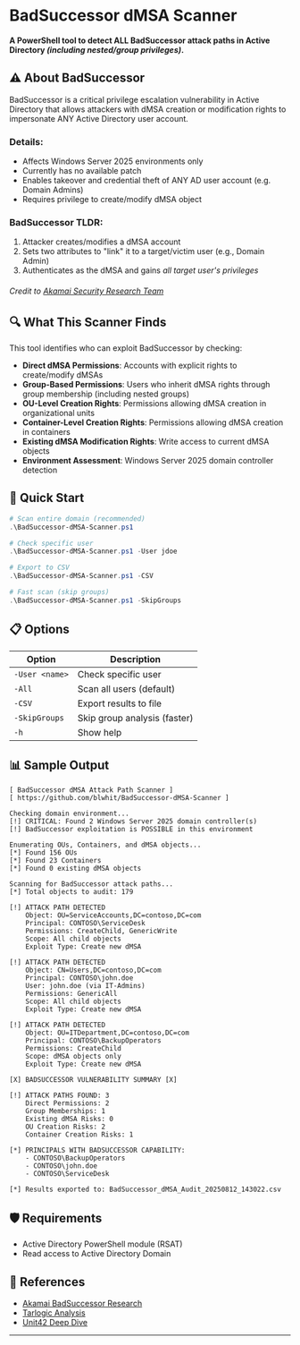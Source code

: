 # BadSuccessor dMSA Scanner

**A PowerShell tool to detect ALL BadSuccessor attack paths in Active Directory _(including nested/group privileges)_.**

## ⚠️ About BadSuccessor

BadSuccessor is a critical privilege escalation vulnerability in Active Directory that allows attackers with dMSA creation or modification rights to impersonate ANY Active Directory user account.

### Details:
- Affects Windows Server 2025 environments only
- Currently has no available patch
- Enables takeover and credential theft of ANY AD user account (e.g. Domain Admins)
- Requires privilege to create/modify dMSA object

### BadSuccessor TLDR:
1. Attacker creates/modifies a dMSA account
2. Sets two attributes to "link" it to a target/victim user (e.g., Domain Admin)
3. Authenticates as the dMSA and gains *all target user's privileges*

###### *Credit to [Akamai Security Research Team](https://www.akamai.com/blog/security-research/abusing-dmsa-for-privilege-escalation-in-active-directory)*

## 🔍 What This Scanner Finds

This tool identifies who can exploit BadSuccessor by checking:

- **Direct dMSA Permissions**: Accounts with explicit rights to create/modify dMSAs
- **Group-Based Permissions**: Users who inherit dMSA rights through group membership (including nested groups)
- **OU-Level Creation Rights**: Permissions allowing dMSA creation in organizational units
- **Container-Level Creation Rights**: Permissions allowing dMSA creation in containers
- **Existing dMSA Modification Rights**: Write access to current dMSA objects
- **Environment Assessment**: Windows Server 2025 domain controller detection

## 🚀 Quick Start

```powershell
# Scan entire domain (recommended)
.\BadSuccessor-dMSA-Scanner.ps1

# Check specific user
.\BadSuccessor-dMSA-Scanner.ps1 -User jdoe

# Export to CSV
.\BadSuccessor-dMSA-Scanner.ps1 -CSV

# Fast scan (skip groups)
.\BadSuccessor-dMSA-Scanner.ps1 -SkipGroups
```

## 📋 Options

| Option | Description |
|--------|-------------|
| `-User <name>` | Check specific user |
| `-All` | Scan all users (default) |
| `-CSV` | Export results to file |
| `-SkipGroups` | Skip group analysis (faster) |
| `-h` | Show help |

## 📊 Sample Output

```
[ BadSuccessor dMSA Attack Path Scanner ]
[ https://github.com/blwhit/BadSuccessor-dMSA-Scanner ]

Checking domain environment...
[!] CRITICAL: Found 2 Windows Server 2025 domain controller(s)
[!] BadSuccessor exploitation is POSSIBLE in this environment

Enumerating OUs, Containers, and dMSA objects...
[*] Found 156 OUs
[*] Found 23 Containers
[*] Found 0 existing dMSA objects

Scanning for BadSuccessor attack paths...
[*] Total objects to audit: 179

[!] ATTACK PATH DETECTED
    Object: OU=ServiceAccounts,DC=contoso,DC=com
    Principal: CONTOSO\ServiceDesk
    Permissions: CreateChild, GenericWrite
    Scope: All child objects
    Exploit Type: Create new dMSA

[!] ATTACK PATH DETECTED
    Object: CN=Users,DC=contoso,DC=com
    Principal: CONTOSO\john.doe
    User: john.doe (via IT-Admins)
    Permissions: GenericAll
    Scope: All child objects
    Exploit Type: Create new dMSA

[!] ATTACK PATH DETECTED
    Object: OU=ITDepartment,DC=contoso,DC=com
    Principal: CONTOSO\BackupOperators
    Permissions: CreateChild
    Scope: dMSA objects only
    Exploit Type: Create new dMSA

[X] BADSUCCESSOR VULNERABILITY SUMMARY [X]

[!] ATTACK PATHS FOUND: 3
    Direct Permissions: 2
    Group Memberships: 1
    Existing dMSA Risks: 0
    OU Creation Risks: 2
    Container Creation Risks: 1

[*] PRINCIPALS WITH BADSUCCESSOR CAPABILITY:
    - CONTOSO\BackupOperators
    - CONTOSO\john.doe
    - CONTOSO\ServiceDesk

[*] Results exported to: BadSuccessor_dMSA_Audit_20250812_143022.csv
```

## 🛡️ Requirements

- Active Directory PowerShell module (RSAT)
- Read access to Active Directory Domain

## 🔗 References

- [Akamai BadSuccessor Research](https://www.akamai.com/blog/security-research/abusing-dmsa-for-privilege-escalation-in-active-directory)
- [Tarlogic Analysis](https://www.tarlogic.com/blog/badsuccessor/)
- [Unit42 Deep Dive](https://unit42.paloaltonetworks.com/badsuccessor-attack-vector/)

---
